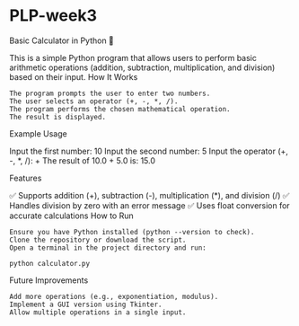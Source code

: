 # PLP-week3
Basic Calculator in Python 🧮

This is a simple Python program that allows users to perform basic arithmetic operations (addition, subtraction, multiplication, and division) based on their input.
How It Works

    The program prompts the user to enter two numbers.
    The user selects an operator (+, -, *, /).
    The program performs the chosen mathematical operation.
    The result is displayed.

Example Usage

Input the first number: 10
Input the second number: 5
Input the operator (+, -, *, /): +
The result of 10.0 + 5.0 is: 15.0

Features

✅ Supports addition (+), subtraction (-), multiplication (*), and division (/)
✅ Handles division by zero with an error message
✅ Uses float conversion for accurate calculations
How to Run

    Ensure you have Python installed (python --version to check).
    Clone the repository or download the script.
    Open a terminal in the project directory and run:

    python calculator.py

Future Improvements

    Add more operations (e.g., exponentiation, modulus).
    Implement a GUI version using Tkinter.
    Allow multiple operations in a single input.
